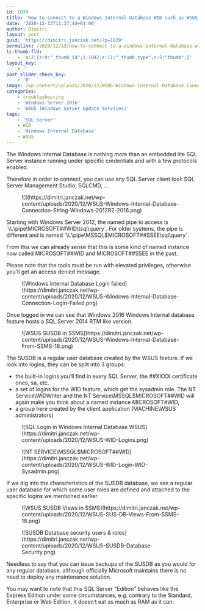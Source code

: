 ```yaml
---
id: 1039
title: 'How to connect to a Windows Internal Database WID such as WSUS'
date: '2020-12-13T11:37:44+01:00'
author: Dimitri
layout: post
guid: 'https://dimitri.janczak.net/?p=1039'
permalink: /2020/12/13/how-to-connect-to-a-windows-internal-database-wid-such-as-wsus/
tc-thumb-fld:
    - 'a:2:{s:9:"_thumb_id";i:1042;s:11:"_thumb_type";s:5:"thumb";}'
layout_key:
    - ''
post_slider_check_key:
    - '0'
image: /wp-content/uploads/2020/12/WSUS-Windows-Internal-Database-Connection-String-Windows-2012R2-2016.png
categories:
    - troubleshooting
    - 'Windows Server 2016'
    - 'WSUS (Windows Server Update Services)'
tags:
    - 'SQL Server'
    - WID
    - 'Windows Internal Database'
    - WSUS
---
```


The Windows Internal Database is nothing more than an embedded lite SQL Server instance running under specific credentials and with a few protocols enabled.

Therefore in order to connect, you can use any SQL Server client tool: SQL Server Management Studio, SQLCMD, …

<figure class="wp-block-image size-large">![](https://dimitri.janczak.net/wp-content/uploads/2020/12/WSUS-Windows-Internal-Database-Connection-String-Windows-2012R2-2016.png)</figure>Starting with Windows Server 2012, the named pipe to access is `\\.\pipe\MICROSOFT##WID\tsql\query`. For older systems, the pipe is different and is named `\\.\pipe\MSSQL$MICROSOFT##SSEE\sql\query`.

From this we can already sense that this is some kind of named instance now called MICROSOFT##WID and MICROSOFT##SSEE in the past.

Please note that the tools must be run with elevated privileges, otherwise you’ll get an access denied message.

<figure class="wp-block-image size-large">![Windows Internal Database Login failed](https://dimitri.janczak.net/wp-content/uploads/2020/12/WSUS-Windows-Internal-Database-Connection-Login-Failed.png)</figure>Once logged in we can see that Windows 2016 Windows Internal database feature hosts a SQL Server 2014 RTM like version.

<figure class="wp-block-image size-large">![WSUS SUSDB in SSMS](https://dimitri.janczak.net/wp-content/uploads/2020/12/WSUS-Windows-Internal-Database-From-SSMS-18.png)</figure>The SUSDB is a regular user database created by the WSUS feature. If we look into logins, they can be split into 3 groups:

- the built-in logins you’ll find in every SQL Server, the ##XXXX certificate ones, sa, etc.
- a set of logins for the WID feature, which get the sysadmin role. The NT Service\\WIDWriter and the NT Service\\MSSQL$MICROSOFT##WID will again make you think about a named instance MICROSOFT#WID,
- a group here created by the client application (MACHINE\\WSUS administrators)

<figure class="wp-block-image size-large">![SQL Login in Windows Internal Database WSUS](https://dimitri.janczak.net/wp-content/uploads/2020/12/WSUS-WID-Logins.png)</figure><figure class="wp-block-image size-large">![NT SERVICE\MSSQL$MICROSOFT##WID](https://dimitri.janczak.net/wp-content/uploads/2020/12/WSUS-WID-Login-WID-Sysadmin.png)</figure>If we dig into the characteristics of the SUSDB database, we see a regular user database for which some user roles are defined and attached to the specific logins we mentioned earlier.

<figure class="wp-block-image size-large">![WSUS SUSDB Views in SSMS](https://dimitri.janczak.net/wp-content/uploads/2020/12/WSUS-SUS-DB-Views-From-SSMS-18.png)</figure><figure class="wp-block-image size-large">![SUSDB Database security users & roles](https://dimitri.janczak.net/wp-content/uploads/2020/12/WSUS-SUSDB-Database-Security.png)</figure>Needless to say that you can issue backups of the SUSDB as you would for any regular database, although officially Microsoft maintains there is no need to deploy any maintenance solution.

You may want to note that this SQL Server “Edition” behaves like the Express Edition under some circumstances, e.g. contrary to the Standard, Enterprise or Web Edition, it doesn’t eat as much as RAM as it can.